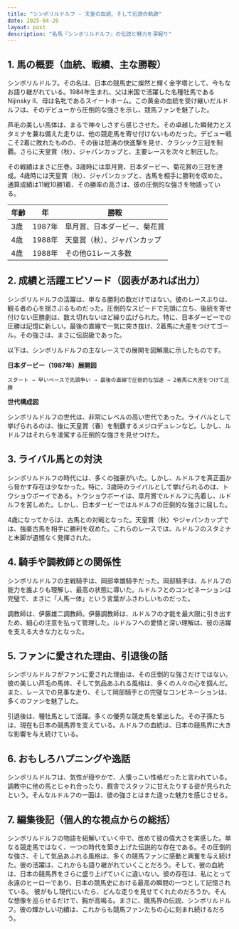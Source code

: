 ```yaml
---
title: "シンボリルドルフ - 天皇の血統、そして伝説の軌跡"
date: 2025-04-26
layout: post
description: "名馬『シンボリルドルフ』の伝説と魅力を深堀り"
---
```


## 1. 馬の概要（血統、戦績、主な勝鞍）

シンボリルドルフ。その名は、日本の競馬史に燦然と輝く金字塔として、今もなお語り継がれている。1984年生まれ、父は米国で活躍した名種牡馬であるNijinsky II、母は名牝であるスイートホーム。この黄金の血統を受け継いだルドルフは、そのデビューから圧倒的な強さを示し、競馬ファンを魅了した。

芦毛の美しい馬体は、まるで神々しさすら感じさせた。その卓越した瞬発力とスタミナを兼ね備えた走りは、他の競走馬を寄せ付けないものだった。デビュー戦こそ2着に敗れたものの、その後は怒涛の快進撃を見せ、クラシック三冠を制覇。さらに天皇賞（秋）、ジャパンカップと、主要レースを次々と制圧した。

その戦績はまさに圧巻。3歳時には皐月賞、日本ダービー、菊花賞の三冠を達成。4歳時には天皇賞（秋）、ジャパンカップと、古馬を相手に勝利を収めた。通算成績は11戦10勝1着、その勝率の高さは、彼の圧倒的な強さを物語っている。

| 年齢 | 年 | 勝鞍 |
|---|---|---|
| 3歳 | 1987年 | 皐月賞、日本ダービー、菊花賞 |
| 4歳 | 1988年 | 天皇賞（秋）、ジャパンカップ |
| 4歳 | 1988年 | その他G1レース多数 |


## 2. 成績と活躍エピソード（図表があれば出力）

シンボリルドルフの活躍は、単なる勝利の数だけではない。彼のレースぶりは、観る者の心を揺さぶるものだった。圧倒的なスピードで先頭に立ち、後続を寄せ付けない圧勝劇は、数え切れないほど繰り広げられた。特に、日本ダービーでの圧勝は記憶に新しい。最後の直線で一気に突き抜け、2着馬に大差をつけてゴール。その強さは、まさに伝説級であった。

以下は、シンボリルドルフの主なレースでの展開を図解風に示したものです。

**日本ダービー（1987年）展開図**

```
スタート → 早いペースで先頭争い → 最後の直線で圧倒的な加速 → 2着馬に大差をつけて圧勝
```

**世代構成図**

シンボリルドルフの世代は、非常にレベルの高い世代であった。ライバルとして挙げられるのは、後に天皇賞（春）を制覇するメジロデュレンなど。しかし、ルドルフはそれらを凌駕する圧倒的な強さを見せつけた。


## 3. ライバル馬との対決

シンボリルドルフの時代には、多くの強豪がいた。しかし、ルドルフを真正面から脅かす存在は少なかった。特に、3歳時のライバルとして挙げられるのは、トウショウボーイである。トウショウボーイは、皐月賞でルドルフに先着し、ルドルフを苦しめた。しかし、日本ダービーではルドルフの圧倒的な強さに屈した。

4歳になってからは、古馬との対戦となった。天皇賞（秋）やジャパンカップでは、強豪古馬を相手に勝利を収めた。これらのレースでは、ルドルフのスタミナと末脚が遺憾なく発揮された。


## 4. 騎手や調教師との関係性

シンボリルドルフの主戦騎手は、岡部幸雄騎手だった。岡部騎手は、ルドルフの能力を誰よりも理解し、最高の状態に導いた。ルドルフとのコンビネーションは完璧で、まさに「人馬一体」という言葉がふさわしいものだった。

調教師は、伊藤雄二調教師。伊藤調教師は、ルドルフの才能を最大限に引き出すため、細心の注意を払って管理した。ルドルフへの愛情と深い理解は、彼の活躍を支える大きな力となった。


## 5. ファンに愛された理由、引退後の話

シンボリルドルフがファンに愛された理由は、その圧倒的な強さだけではない。彼の美しい芦毛の馬体、そして気品あふれる風格は、多くの人々の心を掴んだ。また、レースでの見事な走り、そして岡部騎手との完璧なコンビネーションは、多くのファンを魅了した。

引退後は、種牡馬として活躍。多くの優秀な競走馬を輩出した。その子孫たちは、現在も日本の競馬界を支えている。ルドルフの血統は、日本の競馬界に大きな影響を与え続けている。


## 6. おもしろハプニングや逸話

シンボリルドルフは、気性が穏やかで、人懐っこい性格だったと言われている。調教中に他の馬とじゃれ合ったり、厩舎でスタッフに甘えたりする姿が見られたという。そんなルドルフの一面は、彼の強さとはまた違った魅力を感じさせる。


## 7. 編集後記（個人的な視点からの総括）

シンボリルドルフの物語を紐解いていく中で、改めて彼の偉大さを実感した。単なる競走馬ではなく、一つの時代を築き上げた伝説的な存在である。その圧倒的な強さ、そして気品あふれる風格は、多くの競馬ファンに感動と興奮を与え続けた。彼の活躍は、これからも語り継がれていくことだろう。そして、彼の血統は、日本の競馬界をさらに盛り上げていくに違いない。彼の存在は、私にとって永遠のヒーローであり、日本の競馬史における最高の瞬間の一つとして記憶されている。  彼がもし現代にいたら、どんな走りを見せてくれたのだろうか。そんな想像を巡らせるだけで、胸が高鳴る。まさに、競馬界の伝説、シンボリルドルフ。彼の輝かしい功績は、これからも競馬ファンたちの心に刻まれ続けるだろう。
